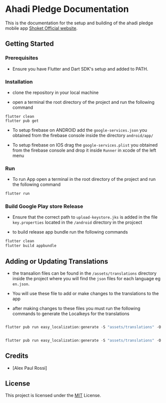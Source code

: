# Ahadi Pledge Documentation

This is the documentation for the setup and building of the ahadi pledge mobile app [Shoket Official website](https://developers.shoket.co/).

## Getting Started

### Prerequisites

- Ensure you have Flutter and Dart SDK's setup and added to PATH.

### Installation

- clone the repository in your local machine

- open a terminal the root directory of the project and run the following command

```shell
flutter clean
flutter pub get
```

- To setup firebase on ANDROID add the `google-services.json` you obtained from the firebase console inside the directory `android/app/`

- To setup firebase on IOS drag the `google-services.plist` you obtained from the firebase console and drop it inside `Runner` in xcode of the left menu


###  Run

- To run App open a terminal in the root directory of the project and run the following command

```js
flutter run

```

###  Build Google Play store Release

- Ensure that the correct path to `upload-keystore.jks` is added in the file `key.properties` located in the `/android` directory in the projcect

- to build release app bundle run the following commands
```js
flutter clean
flutter build appbundle

```


## Adding or Updating Translations

- the transalion files can be found in the `/assets/translations` directory inside the project where you will find the `json` files for each language eg `en.json`. 

- You will use these file to add or make changes to the translations to the app

- after making changes to these files you must run the following commands to generate the Localkeys for the translations

```js

flutter pub run easy_localization:generate -S "assets/translations" -O "lib/translations"


flutter pub run easy_localization:generate -S "assets/translations" -O "lib/translations" -o "locale_keys.g.dart" -f keys

```

## Credits

- [Alex Paul Rossi]

## License

This project is licensed under the [MIT](LICENSE.md) License.